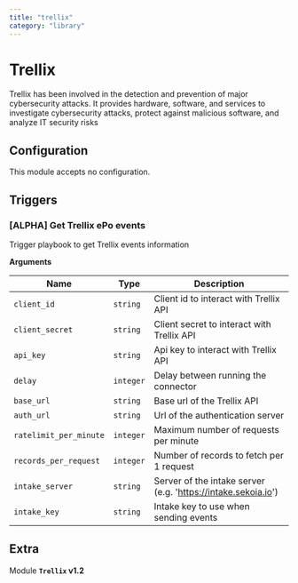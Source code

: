 ```yaml
---
title: "trellix"
category: "library"
---
```

# Trellix

Trellix has been involved in the detection and prevention of major cybersecurity attacks. It provides hardware, software, and services to investigate cybersecurity attacks, protect against malicious software, and analyze IT security risks

## Configuration

This module accepts no configuration.

## Triggers

### [ALPHA] Get Trellix ePo events

Trigger playbook to get Trellix events information

**Arguments**

| Name      |  Type   |  Description  |
| --------- | ------- | --------------------------- |
| `client_id` | `string` | Client id to interact with Trellix API |
| `client_secret` | `string` | Client secret to interact with Trellix API |
| `api_key` | `string` | Api key to interact with Trellix API |
| `delay` | `integer` | Delay between running the connector |
| `base_url` | `string` | Base url of the Trellix API |
| `auth_url` | `string` | Url of the authentication server |
| `ratelimit_per_minute` | `integer` | Maximum number of requests per minute |
| `records_per_request` | `integer` | Number of records to fetch per 1 request |
| `intake_server` | `string` | Server of the intake server (e.g. 'https://intake.sekoia.io') |
| `intake_key` | `string` | Intake key to use when sending events |


## Extra

Module **`Trellix` v1.2**